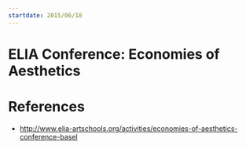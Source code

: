 ```yaml
---
startdate: 2015/06/18
---
```

# ELIA Conference: Economies of Aesthetics

# References
* http://www.elia-artschools.org/activities/economies-of-aesthetics-conference-basel
